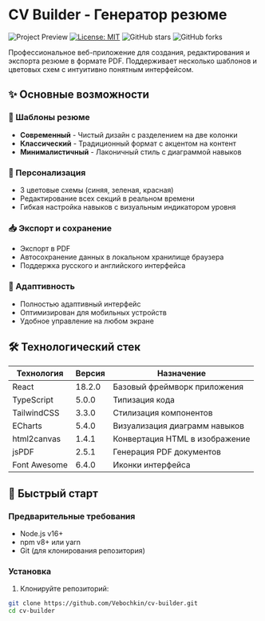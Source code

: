 # CV Builder - Генератор резюме

![Project Preview](https://i.imgur.com/JfQjX9E.png)
[![License: MIT](https://img.shields.io/badge/License-MIT-blue.svg)](https://opensource.org/licenses/MIT)
![GitHub stars](https://img.shields.io/github/stars/yourusername/cv-builder?style=social)
![GitHub forks](https://img.shields.io/github/forks/yourusername/cv-builder?style=social)

Профессиональное веб-приложение для создания, редактирования и экспорта резюме в формате PDF. Поддерживает несколько шаблонов и цветовых схем с интуитивно понятным интерфейсом.

## ✨ Основные возможности

### 📝 Шаблоны резюме
- **Современный** - Чистый дизайн с разделением на две колонки
- **Классический** - Традиционный формат с акцентом на контент
- **Минималистичный** - Лаконичный стиль с диаграммой навыков

### 🎨 Персонализация
- 3 цветовые схемы (синяя, зеленая, красная)
- Редактирование всех секций в реальном времени
- Гибкая настройка навыков с визуальным индикатором уровня

### 📥 Экспорт и сохранение
- Экспорт в PDF
- Автосохранение данных в локальном хранилище браузера
- Поддержка русского и английского интерфейса

### 📱 Адаптивность
- Полностью адаптивный интерфейс
- Оптимизирован для мобильных устройств
- Удобное управление на любом экране

## 🛠 Технологический стек

| Технология       | Версия   | Назначение                          |
|------------------|----------|-------------------------------------|
| React            | 18.2.0   | Базовый фреймворк приложения        |
| TypeScript       | 5.0.0    | Типизация кода                      |
| TailwindCSS      | 3.3.0    | Стилизация компонентов              |
| ECharts          | 5.4.0    | Визуализация диаграмм навыков       |
| html2canvas      | 1.4.1    | Конвертация HTML в изображение      |
| jsPDF            | 2.5.1    | Генерация PDF документов            |
| Font Awesome     | 6.4.0    | Иконки интерфейса                   |

## 🚀 Быстрый старт

### Предварительные требования
- Node.js v16+
- npm v8+ или yarn
- Git (для клонирования репозитория)

### Установка

1. Клонируйте репозиторий:
```bash
git clone https://github.com/Vebochkin/cv-builder.git
cd cv-builder